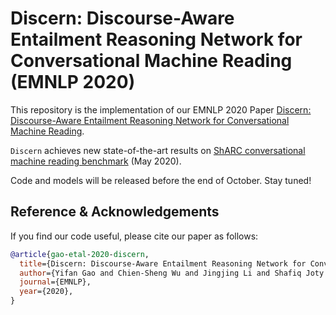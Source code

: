 # Discern: Discourse-Aware Entailment Reasoning Network for Conversational Machine Reading (EMNLP 2020)

This repository is the implementation of our EMNLP 2020 Paper [Discern: Discourse-Aware Entailment Reasoning Network for Conversational Machine Reading](https://yifan-gao.github.io).

`Discern` achieves new state-of-the-art results on [ShARC conversational machine reading benchmark](https://sharc-data.github.io/leaderboard.html) (May 2020).

Code and models will be released before the end of October. Stay tuned!


## Reference & Acknowledgements

If you find our code useful, please cite our paper as follows:

```bibtex
@article{gao-etal-2020-discern,
  title={Discern: Discourse-Aware Entailment Reasoning Network for Conversational Machine Reading},
  author={Yifan Gao and Chien-Sheng Wu and Jingjing Li and Shafiq Joty and Steven C.H. Hoi, Caiming Xiong and Irwin King and Michael R. Lyu},
  journal={EMNLP},
  year={2020},
}
```

